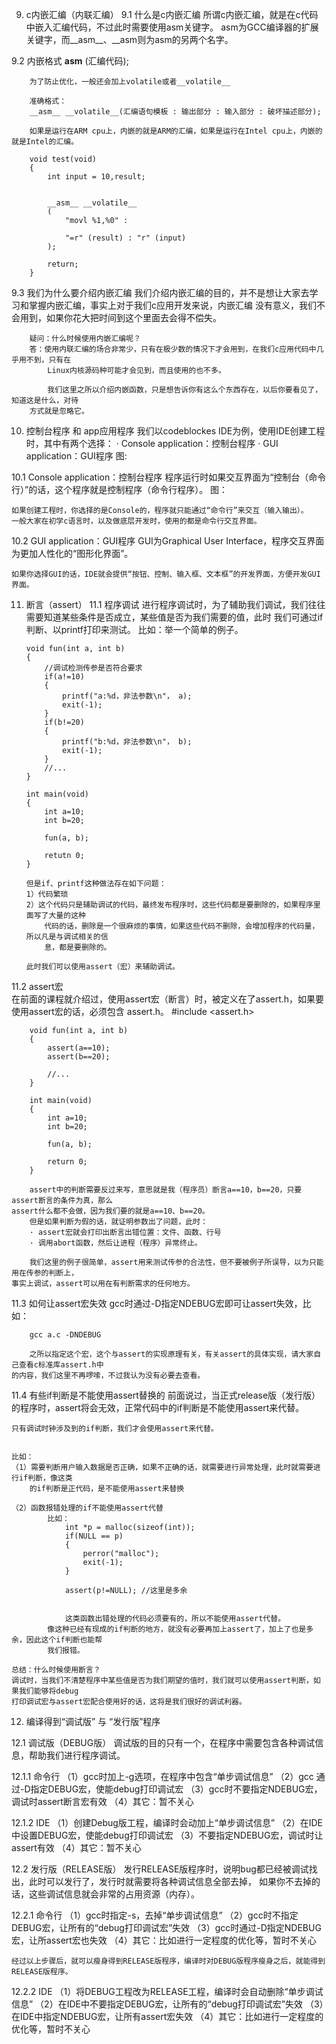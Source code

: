 9. c内嵌汇编（内联汇编）
9.1 什么是c内嵌汇编
		所谓c内嵌汇编，就是在c代码中嵌入汇编代码，不过此时需要使用asm关键字。
		asm为GCC编译器的扩展关键字，而__asm__、__asm则为asm的另两个名字。
	
	
9.2 内嵌格式
		__asm__ (汇编代码);
		
		为了防止优化，一般还会加上volatile或者__volatile__
		
		准确格式：
		__asm__ __volatile__(汇编语句模板 : 输出部分 : 输入部分 : 破坏描述部分);
		
		如果是运行在ARM cpu上，内嵌的就是ARM的汇编，如果是运行在Intel cpu上，内嵌的就是Intel的汇编。
	
		void test(void)
		{
			int input = 10,result;
			
			
			__asm__ __volatile__ 
			(
				"movl %1,%0" :

				"=r" (result) : "r" (input)
			);

			return;
		}
		
9.3 我们为什么要介绍内嵌汇编
		我们介绍内嵌汇编的目的，并不是想让大家去学习和掌握内嵌汇编，事实上对于我们c应用开发来说，内嵌汇编
	没有意义，我们不会用到，如果你花大把时间到这个里面去会得不偿失。
	
		疑问：什么时候使用内嵌汇编呢？
		答：使用内联汇编的场合非常少，只有在极少数的情况下才会用到，在我们c应用代码中几乎用不到，只有在
			Linux内核源码种可能才会见到，而且使用的也不多。
			
			我们这里之所以介绍内嵌函数，只是想告诉你有这么个东西存在，以后你要看见了，知道这是什么，对待
		方式就是忽略它。
		
		
10. 控制台程序 和 app应用程序	
	我们以codeblockes IDE为例，使用IDE创建工程时，其中有两个选择：
· Console application：控制台程序
· GUI application：GUI程序
	图:

	
10.1 Console application：控制台程序
	程序运行时如果交互界面为“控制台（命令行）”的话，这个程序就是控制程序（命令行程序）。
	图：
	
	
	如果创建工程时，你选择的是Console的，程序就只能通过“命令行”来交互（输入输出）。
	一般大家在初学c语言时，以及做底层开发时，使用的都是命令行交互界面。
	
	
10.2 GUI application：GUI程序
	GUI为Graphical User Interface，程序交互界面为更加人性化的“图形化界面”。
	
	如果你选择GUI的话，IDE就会提供“按钮、控制、输入框、文本框”的开发界面，方便开发GUI界面。

	
	

11. 断言（assert）
11.1 程序调试
	进行程序调试时，为了辅助我们调试，我们往往需要知道某些条件是否成立，某些值是否为我们需要的值，此时
我们可通过if判断、以printf打印来测试。
	比如：举一个简单的例子。
		
		void fun(int a, int b)
		{
			//调试检测传参是否符合要求
			if(a!=10)
			{
				printf("a:%d，非法参数\n"， a);
				exit(-1);
			}
			if(b!=20) 
			{
				printf("b:%d，非法参数\n"， b);
				exit(-1);
			}
			//...
		}
		
		int main(void)
		{	
			int a=10;
			int b=20;
			
			fun(a, b);
			
			retutn 0;
		}	
		
		但是if、printf这种做法存在如下问题：
		1）代码繁琐
		2）这个代码只是辅助调试的代码，最终发布程序时，这些代码都是要删除的，如果程序里面写了大量的这种
			代码的话，删除是一个很麻烦的事情，如果这些代码不删除，会增加程序的代码量，所以凡是与调试相关的信
			息，都是要删除的。

		此时我们可以使用assert（宏）来辅助调试。
		
11.2 assert宏		
		在前面的课程就介绍过，使用assert宏（断言）时，被定义在了assert.h，如果要使用assert宏的话，必须包含
	assert.h。
		#include <assert.h>
		
		void fun(int a, int b)
		{
			assert(a==10);
			assert(b==20);
			
			//...
		}
		
		int main(void)
		{	
			int a=10;
			int b=20;
			
			fun(a, b);
			
			return 0;
		}			
		
		assert中的判断需要反过来写，意思就是我（程序员）断言a==10，b==20，只要assert断言的条件为真，那么
	assert什么都不会做，因为我们要的就是a==10、b==20。
		但是如果判断为假的话，就证明参数出了问题，此时：
		· assert宏就会打印出断言出错位置：文件、函数、行号
		· 调用abort函数，然后让进程（程序）异常终止。

		我们这里的例子很简单，assert用来测试传参的合法性，但不要被例子所误导，以为只能用在传参的判断上，
	事实上调试，assert可以用在有判断需求的任何地方。
		
		
		
11.3 如何让assert宏失效
		gcc时通过-D指定NDEBUG宏即可让assert失效，比如：
		
		gcc a.c -DNDEBUG 
				
		之所以指定这个宏，这个与assert的实现原理有关，有关assert的具体实现，请大家自己查看c标准库assert.h中
	的内容，我们这里不再啰嗦，不过我认为没有必要去查看。
		
		
		
11.4 有些if判断是不能使用assert替换的
	前面说过，当正式release版（发行版）的程序时，assert将会无效，正常代码中的if判断是不能使用assert来代替。
	
	只有调试时钟涉及到的if判断，我们才会使用assert来代替。
	
	
	比如：
	（1）需要判断用户输入数据是否正确，如果不正确的话，就需要进行异常处理，此时就需要进行if判断，像这类
		的if判断是正代码，是不能使用assert来替换
			
	（2）函数报错处理的if不能使用assert代替
			比如：
				int *p = malloc(sizeof(int));
				if(NULL == p)
				{
					perror("malloc");
					exit(-1);
				}
				
				assert(p!=NULL); //这里是多余
				
				
				这类函数出错处理的代码必须要有的，所以不能使用assert代替。
			像这种已经有现成的if判断的地方，就没有必要再加上assert了，加上了也是多余，因此这个if判断也能帮
			我们报错。
		
	总结：什么时候使用断言？
	调试时，当我们不清楚程序中某些值是否为我们期望的值时，我们就可以使用assert判断，如果我们能够将debug
	打印调试宏与assert宏配合使用好的话，这将是我们很好的调试利器。

	
	
12. 编译得到“调试版” 与 “发行版”程序

12.1 调试版（DEBUG版）
	调试版的目的只有一个，在程序中需要包含各种调试信息，帮助我们进行程序调试。

12.1.1 命令行
（1）gcc时加上-g选项，在程序中包含“单步调试信息”
（2）gcc 通过-D指定DEBUG宏，使能debug打印调试宏
（3）gcc时不要指定NDEBUG宏，调试时assert断言宏有效
（4）其它：暂不关心

12.1.2 IDE 
（1）创建Debug版工程，编译时会动加上“单步调试信息”
（2）在IDE中设置DEBUG宏，使能debug打印调试宏
（3）不要指定NDEBUG宏，调试时让assert有效
（4）其它：暂不关心
		
		
12.2 发行版（RELEASE版）
	发行RELEASE版程序时，说明bug都已经被调试找出，此时可以发行了，发行时就需要将各种调试信息全部去掉，
如果你不去掉的话，这些调试信息就会非常的占用资源（内存）。
	
12.2.1 命令行
（1）gcc时指定-s，去掉“单步调试信息”
（2）gcc时不指定DEBUG宏，让所有的“debug打印调试宏”失效
（3）gcc时通过-D指定NDEBUG宏，让所assert宏也失效
（4）其它：比如进行一定程度的优化等，暂时不关心

	经过以上步骤后，就可以瘦身得到RELEASE版程序，编译时对DEBUG版程序瘦身之后，就能得到RELEASE版程序。
	
	
12.2.2 IDE
（1）将DEBUG工程改为RELEASE工程，编译时会自动删除“单步调试信息”
（2）在IDE中不要指定DEBUG宏，让所有的“debug打印调试宏”失效
（3）在IDE中指定NDEBUG宏，让所有assert宏失效
（4）其它：比如进行一定程度的优化等，暂时不关心